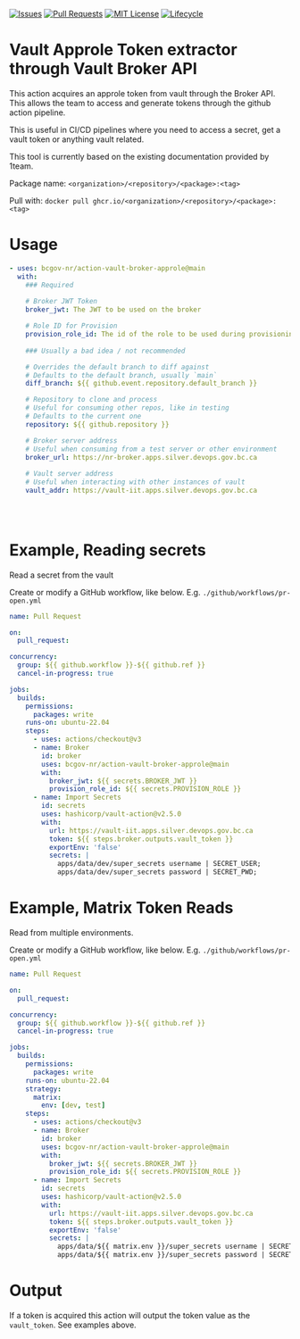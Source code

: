 <!-- Badges -->
[![Issues](https://img.shields.io/github/issues/bcgov-nr/action-vault-broker-approle)](/../../issues)
[![Pull Requests](https://img.shields.io/github/issues-pr/bcgov-nr/action-vault-broker-approle)](/../../pulls)
[![MIT License](https://img.shields.io/github/license/bcgov-nr/action-vault-broker-approle.svg)](/LICENSE)
[![Lifecycle](https://img.shields.io/badge/Lifecycle-Experimental-339999)](https://github.com/bcgov/repomountie/blob/master/doc/lifecycle-badges.md)

# Vault Approle Token extractor through Vault Broker API

This action acquires an approle token from vault through the Broker API. This allows the team to access and generate tokens through the github action pipeline.

This is useful in CI/CD pipelines where you need to access a secret, get a vault token or anything vault related.

This tool is currently based on the existing documentation provided by 1team.

Package name: `<organization>/<repository>/<package>:<tag>`

Pull with: `docker pull ghcr.io/<organization>/<repository>/<package>:<tag>` 

# Usage

```yaml
- uses: bcgov-nr/action-vault-broker-approle@main
  with:
    ### Required
    
    # Broker JWT Token
    broker_jwt: The JWT to be used on the broker

    # Role ID for Provision
    provision_role_id: The id of the role to be used during provisioning
    
    ### Usually a bad idea / not recommended

    # Overrides the default branch to diff against
    # Defaults to the default branch, usually `main`
    diff_branch: ${{ github.event.repository.default_branch }}

    # Repository to clone and process
    # Useful for consuming other repos, like in testing
    # Defaults to the current one
    repository: ${{ github.repository }}

    # Broker server address
    # Useful when consuming from a test server or other environment
    broker_url: https://nr-broker.apps.silver.devops.gov.bc.ca
      
    # Vault server address
    # Useful when interacting with other instances of vault
    vault_addr: https://vault-iit.apps.silver.devops.gov.bc.ca


    
```

# Example, Reading secrets

Read a secret from the vault

Create or modify a GitHub workflow, like below.  E.g. `./github/workflows/pr-open.yml`

```yaml
name: Pull Request

on:
  pull_request:

concurrency:
  group: ${{ github.workflow }}-${{ github.ref }}
  cancel-in-progress: true

jobs:
  builds:
    permissions:
      packages: write
    runs-on: ubuntu-22.04
    steps:
      - uses: actions/checkout@v3
      - name: Broker
        id: broker
        uses: bcgov-nr/action-vault-broker-approle@main
        with:
          broker_jwt: ${{ secrets.BROKER_JWT }}
          provision_role_id: ${{ secrets.PROVISION_ROLE }}
      - name: Import Secrets
        id: secrets
        uses: hashicorp/vault-action@v2.5.0
        with:
          url: https://vault-iit.apps.silver.devops.gov.bc.ca
          token: ${{ steps.broker.outputs.vault_token }}
          exportEnv: 'false'
          secrets: |
            apps/data/dev/super_secrets username | SECRET_USER;
            apps/data/dev/super_secrets password | SECRET_PWD;

```

# Example, Matrix Token Reads

Read from multiple environments.

Create or modify a GitHub workflow, like below.  E.g. `./github/workflows/pr-open.yml`

```yaml
name: Pull Request

on:
  pull_request:

concurrency:
  group: ${{ github.workflow }}-${{ github.ref }}
  cancel-in-progress: true

jobs:
  builds:
    permissions:
      packages: write
    runs-on: ubuntu-22.04
    strategy:
      matrix:
        env: [dev, test]
    steps:
      - uses: actions/checkout@v3
      - name: Broker
        id: broker
        uses: bcgov-nr/action-vault-broker-approle@main
        with:
          broker_jwt: ${{ secrets.BROKER_JWT }}
          provision_role_id: ${{ secrets.PROVISION_ROLE }}
      - name: Import Secrets
        id: secrets
        uses: hashicorp/vault-action@v2.5.0
        with:
          url: https://vault-iit.apps.silver.devops.gov.bc.ca
          token: ${{ steps.broker.outputs.vault_token }}
          exportEnv: 'false'
          secrets: |
            apps/data/${{ matrix.env }}/super_secrets username | SECRET_USER;
            apps/data/${{ matrix.env }}/super_secrets password | SECRET_PWD;

```

# Output

If a token is acquired this action will output the token value as the `vault_token`.
See examples above.


<!-- # Acknowledgements

This Action is provided courtesty of the Forestry Suite of Applications, part of the Government of British Columbia. -->
